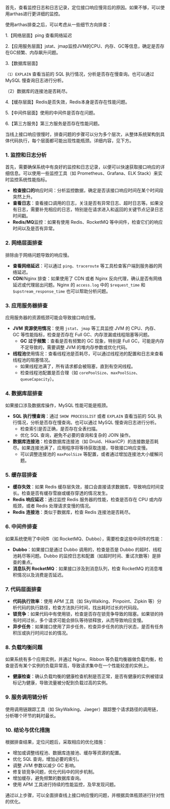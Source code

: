 首先，查看监控日志和日志记录，定位接口响应慢背后的原因。如果不够，可以使用arthas进行更详细的监控。

使用arthas排查之后，可以考虑从一些细节方向排查：

1.【网络层面】ping 查看网络延迟

2.【应用服务层面】jstat、jmap监控JVM的CPU、内存、GC等信息，确定是否存在GC频繁、内存飙升问题。

3.【数据库层面】

`（1）EXPLAIN` 查看当前的 SQL 执行情况，分析是否存在慢查询。也可以通过 MySQL 慢查询日志进行分析。

（2）数据库的连接池是否耗尽。

4.【缓存层面】Redis是否失效，Redis本身是否存在性能问题。

5.【中间件层面】使用的中间件是否存在问题。

6.【第三方服务】第三方服务是否存在性能问题。

当线上接口响应很慢时，排查问题的步骤可以分为多个层次，从整体系统架构到具体代码执行，每个层面都可能出现性能瓶颈。详细内容，见下方。

### 1. **监控和日志分析**

首先，需要确保系统中有良好的监控和日志记录，以便可以快速获取接口响应的详细信息。可以使用一些监控工具（如 Prometheus、Grafana、ELK Stack）来实时监控系统性能指标。

- **检查接口的**响应时间：分析监控数据，确定是否该接口响应时间在某个时间段突然上升。
- **查看日志**：查看接口调用的日志，关注是否有异常日志、超时日志等。如果没有日志，需要补充相应的日志，特别是在请求进入和返回的关键节点记录日志时间戳。
- **Redis/MQ**监控：如果有使用 Redis、RocketMQ 等中间件，检查它们的响应时间以及是否有异常。

### 2. **网络层面排查**

排除由于网络问题导致的响应慢。

- **查看网络延迟**：可以通过 `ping`、`traceroute` 等工具检查客户端到服务器的网络延迟。
- **CDN**/Nginx 排查：如果使用了 CDN 或者 Nginx 反向代理，确认是否有网络延迟或代理层出问题。Nginx 的 `access.log` 中的 `$request_time` 和 `$upstream_response_time` 也可以帮助分析问题。

### 3. **应用服务器排查**

应用服务器的资源瓶颈可能会导致接口响应慢。

- **JVM** **资源使用情况**：使用 `jstat`、`jmap` 等工具监控 JVM 的 CPU、内存、GC 等性能指标，检查是否存在 Full GC、内存泄漏或线程阻塞等问题。
  - **GC** **过于频繁**：查看是否有频繁的 GC 现象，特别是 Full GC，可能是内存不足导致的，需要调整 JVM 的堆内存参数或优化代码。
- **线程池**使用情况：查看线程池是否耗尽，可以通过线程池的配置和日志来查看线程池的阻塞情况。
  - 如果线程池满了，所有请求都会被阻塞，直到有空闲线程。
  - 检查线程池配置是否合理（如 `corePoolSize`、`maxPoolSize`、`queueCapacity`）。

### 4. **数据库层排查**

如果接口涉及数据库操作，MySQL 性能可能是瓶颈。

- **SQL** **执行慢查询**：通过 `SHOW PROCESSLIST` 或者 `EXPLAIN` 查看当前的 SQL 执行情况，分析是否存在慢查询。也可以通过 MySQL 慢查询日志进行分析。
  - 检查索引是否正确，是否存在全表扫描。
  - 优化 SQL 查询，避免不必要的查询和复杂的 JOIN 操作。
- **数据库连接池**：检查数据库连接池（如 Druid、HikariCP）的连接数是否耗尽。如果连接池满了，应用程序将等待获取连接，导致接口响应变慢。
  - 可以调整连接池的 `maxPoolSize` 等配置，或者通过增加连接池大小缓解问题。

### 5. **缓存层排查**

- **缓存失效**：如果 Redis 缓存层失效，接口会直接请求数据库，导致响应时间变长。检查是否有缓存雪崩或缓存穿透的情况发生。
- **Redis 响应延迟**：通过监控 Redis 服务器的性能，检查是否存在 CPU 或内存瓶颈，或者 Redis 处理请求变慢的情况。
- **Redis** **连接池**：类似于数据库，检查 Redis 连接池是否耗尽。

### 6. **中间件排查**

如果系统使用了中间件（如 RocketMQ、Dubbo），需要检查这些中间件的性能：

- **Dubbo**：如果接口是通过 Dubbo 调用的，检查是否是 Dubbo 的超时、线程池耗尽等问题。Dubbo 的监控日志和配置（如超时时间、重试次数等）是排查的重点。
- **消息队列** **RocketMQ**：如果接口涉及到消息队列，检查 RocketMQ 的消息堆积情况以及消费是否延迟。

### 7. **代码层面排查**

- **代码执行效率**：使用 APM 工具（如 SkyWalking、Pinpoint、Zipkin 等）分析代码的执行路径，检查方法执行时间，找出耗时过长的代码段。
- **锁竞争**：如果代码中有使用锁，检查是否存在锁竞争导致的阻塞。如果锁的持有时间过长，多个请求可能会排队等待锁释放，从而导致响应变慢。
- **异步任务**：如果接口使用了异步任务，检查异步任务的执行状态，是否有任务积压或执行时间过长的情况。

### 8. **负载均衡**问题

如果系统有多个应用实例，并通过 Nginx、Ribbon 等负载均衡器做负载均衡，检查是否有某个实例的负载异常高，导致请求集中在一个性能较差的实例上。

- **健康检查**：确认负载均衡的健康检查机制是否正常，是否有健康的实例被错误标记为健康，导致流量被分配到负载过高的实例。

### 9. **服务调用链分析**

使用调用链跟踪工具（如 SkyWalking、Jaeger）跟踪整个请求路径的调用链，分析哪个环节的耗时最长。

### 10. **结论与优化措施**

根据排查结果，定位问题后，采取相应的优化措施：

- 增加或调整线程池、数据库连接池、缓存等资源的配置。
- 优化 SQL 查询，增加必要的索引。
- 调整 JVM 参数以减少 GC 影响。
- 修复锁竞争问题，优化代码中的同步机制。
- 增加缓存，避免频繁的数据库查询。
- 使用 APM 工具进行持续的性能监控，及早发现问题。

通过以上步骤，可以全面排查线上接口响应慢的问题，并根据具体瓶颈进行针对性的优化。